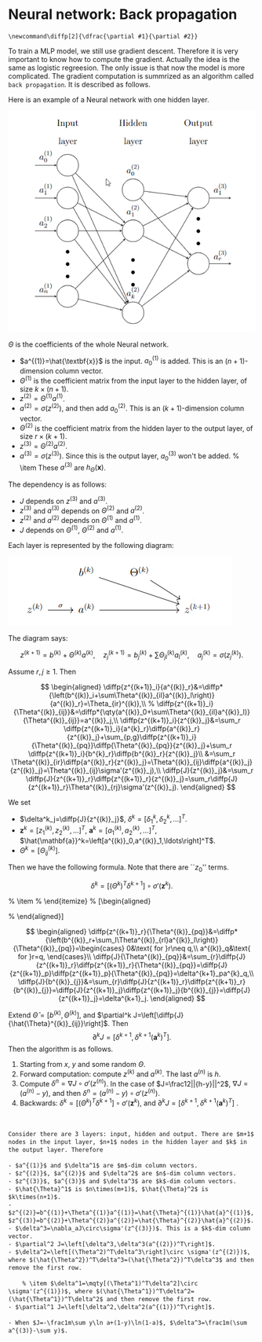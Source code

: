# Neural network: Back propagation


```{math}
\newcommand\diffp[2]{\dfrac{\partial #1}{\partial #2}}
```

To train a MLP model, we still use gradient descent. Therefore it is very important to know how to compute the gradient. Actually the idea is the same as logistic regreesion. The only issue is that now the model is more complicated. The gradient computation is summrized as an algorithm called `back propagation`. It is described as follows.

Here is an example of a Neural network with one hidden layer.

![](assests/img/20221114232327.png)  

    
$\Theta$ is the coefficients of the whole Neural network. 
 


- $a^{(1)}=\hat{\textbf{x}}$ is the input. $a_0^{(1)}$ is added. This is an $(n+1)$-dimension column vector.
- $\Theta^{(1)}$ is the coefficient matrix from the input layer to the hidden layer, of size $k\times(n+1)$.
- $z^{(2)}=\Theta^{(1)}a^{(1)}$.
- $a^{(2)}=\sigma(z^{(2)})$, and then add $a^{(2)}_0$. This is an $(k+1)$-dimension column vector.
- $\Theta^{(2)}$ is the coefficient matrix from the hidden layer to the output layer, of size $r\times(k+1)$.
- $z^{(3)}=\Theta^{(2)}a^{(2)}$.
- $a^{(3)}=\sigma(z^{(3)})$. Since this is the output layer, $a^{(3)}_0$ won't be added.
    % \item These $a^{(3)}$ are $h_{\Theta}(\textbf{x})$.


The dependency is as follows:

- $J$ depends on $z^{(3)}$ and $a^{(3)}$.
- $z^{(3)}$ and $a^{(3)}$ depends on $\Theta^{(2)}$ and $a^{(2)}$.
- $z^{(2)}$ and $a^{(2)}$ depends on $\Theta^{(1)}$ and $a^{(1)}$.
- $J$ depends on $\Theta^{(1)}$, $\Theta^{(2)}$ and $a^{(1)}$.


Each layer is represented by the following diagram:

![](assests/img/20221114232354.png)  



The diagram says:

$$
z^{(k+1)}=b^{(k)}+\Theta^{(k)}a^{(k)},\quad z^{(k+1)}_j=b^{(k)}_j+\sum \Theta^{(k)}_{jl}a^{(k)}_l,\quad a^{(k)}_j=\sigma(z^{(k)}_j).
$$

Assume $r,j\geq1$. Then

$$
\begin{aligned}
\diffp{z^{(k+1)}_i}{a^{(k)}_r}&=\diffp*{\left(b^{(k)}_i+\sum\Theta^{(k)}_{il}a^{(k)}_l\right)}{a^{(k)}_r}=\Theta_{ir}^{(k)},\\
% \diffp{z^{(k+1)}_i}{\Theta^{(k)}_{ij}}&=\diffp*{\qty(a^{(k)}_0+\sum\Theta^{(k)}_{il}a^{(k)}_l)}{\Theta^{(k)}_{ij}}=a^{(k)}_j,\\
\diffp{z^{(k+1)}_i}{z^{(k)}_j}&=\sum_r \diffp{z^{(k+1)}_i}{a^{k}_r}\diffp{a^{(k)}_r}{z^{(k)}_j}+\sum_{p,g}\diffp{z^{(k+1)}_i}{\Theta^{(k)}_{pq}}\diffp{\Theta^{(k)}_{pq}}{z^{(k)}_j}+\sum_r \diffp{z^{(k+1)}_i}{b^{k}_r}\diffp{b^{(k)}_r}{z^{(k)}_j}\\
&=\sum_r \Theta^{(k)}_{ir}\diffp{a^{(k)}_r}{z^{(k)}_j}=\Theta^{(k)}_{ij}\diffp{a^{(k)}_j}{z^{(k)}_j}=\Theta^{(k)}_{ij}\sigma'(z^{(k)}_j),\\
\diffp{J}{z^{(k)}_j}&=\sum_r \diffp{J}{z^{(k+1)}_r}\diffp{z^{(k+1)}_r}{z^{(k)}_j}=\sum_r\diffp{J}{z^{(k+1)}_r}\Theta^{(k)}_{rj}\sigma'(z^{(k)}_j).
\end{aligned}
$$

We set 

- $\delta^k_j=\diffp{J}{z^{(k)}_j}$, $\delta^k=\left[\delta^k_1,\delta_2^k,\ldots\right]^T$.
- $\mathbf{z}^k=\left[z^{(k)}_1,z^{(k)}_2,\ldots\right]^T$, $\mathbf{a}^k=\left[a^{(k)}_1,a^{(k)}_2,\ldots\right]^T$,
    $\hat{\mathbf{a}}^k=\left[a^{(k)}_0,a^{(k)}_1,\ldots\right]^T$.
- $\Theta^{k}=\left[\Theta^{(k)}_{ij}\right]$.

Then we have the following formula. Note that there are ``$z_0$'' terms.

$$
    \delta^k=\left[(\Theta^k)^T\delta^{k+1}\right]\circ \sigma'(\mathbf{z}^k).
$$

% \item 
% \end{itemize}
% \[\begin{aligned}

% \end{aligned}\]


$$
\begin{aligned}
\diffp{z^{(k+1)}_r}{\Theta^{(k)}_{pq}}&=\diffp*{\left(b^{(k)}_r+\sum_l\Theta^{(k)}_{rl}a^{(k)}_l\right)}{\Theta^{(k)}_{pq}}=\begin{cases}
0&\text{ for }r\neq q,\\
a^{(k)}_q&\text{ for }r=q,
\end{cases}\\
\diffp{J}{\Theta^{(k)}_{pq}}&=\sum_{r}\diffp{J}{z^{(k+1)}_r}\diffp{z^{(k+1)}_r}{\Theta^{(k)}_{pq}}=\diffp{J}{z^{(k+1)}_p}\diffp{z^{(k+1)}_p}{\Theta^{(k)}_{pq}}=\delta^{k+1}_pa^{k}_q,\\
\diffp{J}{b^{(k)}_{j}}&=\sum_{r}\diffp{J}{z^{(k+1)}_r}\diffp{z^{(k+1)}_r}{b^{(k)}_{j}}=\diffp{J}{z^{(k+1)}_j}\diffp{z^{(k+1)}_j}{b^{(k)}_{j}}=\diffp{J}{z^{(k+1)}_j}=\delta^{k+1}_j.
\end{aligned}
$$

Extend $\hat{\Theta}=\left[b^{(k)},\Theta^{(k)}\right]$, and $\partial^k J=\left[\diffp{J}{\hat{\Theta}^{(k)}_{ij}}\right]$. Then
$$
    \partial^k J=\left[\delta^{k+1}, \delta^{k+1}(\mathbf{a}^k)^T\right].
$$
Then the algorithm is as follows.

1. Starting from $x$, $y$ and some random $\Theta$.
1. Forward computation: compute $z^{(k)}$ and $a^{(k)}$. The last $a^{(n)}$ is $h$.
1. Compute $\delta^n=\nabla J\circ\sigma'(z^{(n)})$. In the case of $J=\frac12||{h-y}||^2$, $\nabla J=(a^{(n)}-y)$, and then $\delta^n=(a^{(n)}-y)\circ\sigma'(z^{(n)})$.
1. Backwards: $\delta^k=\left[(\Theta^k)^T\delta^{k+1}\right]\circ \sigma'(\mathbf{z}^k)$, and $\partial^k J=\left[\delta^{k+1}, \delta^{k+1}(\mathbf{a}^k)^T\right]$ .



````{prf:example}


Consider there are 3 layers: input, hidden and output. There are $m+1$ nodes in the input layer, $n+1$ nodes in the hidden layer and $k$ in the output layer. Therefore

- $a^{(1)}$ and $\delta^1$ are $m$-dim column vectors.
- $z^{(2)}$, $a^{(2)}$ and $\delta^2$ are $n$-dim column vectors.
- $z^{(3)}$, $a^{(3)}$ and $\delta^3$ are $k$-dim column vectors.
- $\hat{\Theta}^1$ is $n\times(m+1)$, $\hat{\Theta}^2$ is $k\times(n+1)$.
- $z^{(2)}=b^{(1)}+\Theta^{(1)}a^{(1)}=\hat{\Theta}^{(1)}\hat{a}^{(1)}$, $z^{(3)}=b^{(2)}+\Theta^{(2)}a^{(2)}=\hat{\Theta}^{(2)}\hat{a}^{(2)}$.
- $\delta^3=\nabla_aJ\circ\sigma'(z^{(3)})$. This is a $k$-dim column vector.
- $\partial^2 J=\left[\delta^3,\delta^3(a^{(2)})^T\right]$.
- $\delta^2=\left[(\Theta^2)^T\delta^3\right]\circ \sigma'(z^{(2)})$, where $(\hat{\Theta^2})^T\delta^3=(\hat{\Theta^2})^T\delta^3$ and then remove the first row.
  
    % \item $\delta^1=\mqty[(\Theta^1)^T\delta^2]\circ \sigma'(z^{(1)})$, where $(\hat{\Theta^1})^T\delta^2=(\hat{\Theta^1})^T\delta^2$ and then remove the first row.
- $\partial^1 J=\left[\delta^2,\delta^2(a^{(1)})^T\right]$.
 
- When $J=-\frac1m\sum y\ln a+(1-y)\ln(1-a)$, $\delta^3=\frac1m(\sum a^{(3)}-\sum y)$.



````

